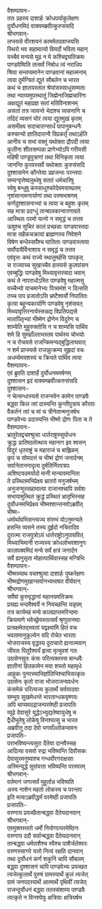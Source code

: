वैशम्पायनः-  
ततः प्रहस्य दाशार्हः क्रोधपर्याकुलेक्षणः  
दुर्योधनमिदं वाक्यमब्रवीत्कुरुसंसदि  
श्रीभगवान्-  
लप्स्यसे वीरशयनं काममेतदवाप्स्यसि  
स्थिरो भव सहामात्यो विमर्दो भविता महान्  
यच्चैवं मन्यसे मूढ न मे कश्चिद्व्यतिक्रमः  
पाण्डवेष्विति तत्सर्वं निबोध त्वं नराधिप  
श्रिया सन्तप्यमानेन पाण्डवानां महात्मनाम्  
त्वया दुर्मन्त्रितं द्यूतं सौबलेन च भारत  
कथं च ज्ञातयस्तात श्रेयांसस्साधुसम्मताः  
तथा न्याय्यमुपस्थातुं जिह्मेनाजिह्मचारिणः  
अक्षद्यूतं महाप्रज्ञ सतां मतिविनाशनम्  
असतां तत्र जायन्ते भेदाश्च व्यसनानि च  
तदिदं व्यसनं घोरं त्वया द्यूतमुखं कृतम्  
असमीक्ष्य सदाचारान्सार्धं पापानुबन्धनैः  
कश्चान्यो ज्ञातिदारान्वै विप्रकर्तृं तथाऽर्हति  
आनीय च सभां वक्तुं यथोक्ता द्रौपदी त्वया  
कुलीना शीलसम्पन्ना प्राणेभ्योऽपि गरीयसी  
महिषी पाण्डुपुत्राणां तथा विनिकृता त्वया  
जानन्ति कुरवस्सर्वे यथोक्ताः कुरुसंसदि  
दुश्शासनेन कौन्तेयाः प्रव्रजन्तः परन्तपाः  
सम्यग्वृत्तेष्वलुब्धेषु सततं धर्मचारिषु  
स्वेषु बन्धुषु कस्साधुश्चरेदेवमसाम्प्रतम्  
नृशंसानामनार्याणां तथा परुषभाषणम्  
कर्णदुश्शासनाभ्यां च त्वया च बहुशः कृतम्  
सह मात्रा प्रदग्धुं तान्बालकान्वारणावते  
आस्थितः परमो यत्नो न समृद्धं च तत्तव  
ऊषुश्च सुचिरं कालं प्रच्छन्नाः पाण्डवास्तदा  
मात्रा सहैकचक्रायां ब्राह्मणस्य निवेशने  
विषेण बन्धैस्सर्पैश्च घातिताः पाण्डवास्त्वया  
सर्वोपायैर्विनाशाय न समृद्धं च तत्तव  
एवंवृत्तः कथं राज्ये स्थातुमर्हसि पापकृत्  
स राज्याच्च सुखाच्चैव हास्यसे कुलपांसन  
एवम्बुद्धिः पाण्डवेषु मिथ्यावृत्तस्सदा भवान्  
कथं ते नापराधोऽस्ति पाण्डवेषु महात्मसु  
यच्चैभ्यो याचमानेभ्यः पित्र्यमंशं न दित्सति  
तच्च पाप प्रजातोऽसि भ्रष्टैश्वर्यो निपातितः  
कृत्वा बहून्यकार्याणि पाण्डवेषु नृशंसवत्  
मिथ्यावृत्तिरनार्यस्सन्नद्य विप्रतिपद्यसे  
मातापितृभ्यां भीष्मेण द्रोणेन विदुरेण च  
शाम्येति मुहुरुक्तोसि न च शाम्यसि पार्थिव  
शमे हि सुमहाँल्लाभस्तव पार्थस्य चोभयोः  
न च रोचयसे राजन्किमन्यद्बुद्धिलाघवात्  
न शर्म प्राप्स्यसे राजन्नुत्क्रम्य सुहृदां वचः  
अधर्म्यमयशस्यं च क्रियते पार्थिव त्वया  
वैशम्पायनः-  
एवं ब्रुवति दाशार्हे दुर्योधनममर्षणम्  
दुश्शासन इदं वाक्यमब्रवीत्करुसंसदि  
दुश्शासनः-  
न चेत्सन्धास्यसे राजन्स्वेन कामेन पाण्डवैः  
बद्ध्वा किल त्वां दास्यन्ति कुन्तीपुत्राय कौरवाः  
वैकर्तनं त्वां च मां च त्रीनेतान्मनुजर्षभ  
पाण्डवेभ्यः प्रदास्यन्ति भीष्मो द्रोणः पिता च ते  
वैशम्पायनः-  
भ्रातुरेतद्वचश्श्रुत्वा धार्तराष्ट्रस्सुयोधनः  
क्रुद्धः प्रातिष्ठतोत्थाय महानाग इव श्वसन्  
विदुरं धृतराष्ट्रं च महाराजं च बाह्लिकम्  
कृपं च सोमदत्तं च भीष्मं द्रोणं जनार्दनम्  
सर्वानेताननादृत्य दुर्मतिर्निरपत्रपः  
अशिष्टवदमर्यादो मानी मान्यावमानिता  
ते प्रस्थितमभिप्रेक्ष्य भ्रातरो मनुजर्षभम्  
अनुजग्मुस्सहामात्या राजानश्चापि सर्वशः  
सभायामुत्थितं क्रुद्धं प्रस्थितं भ्रातृभिस्सह  
दुर्योधनमभिप्रेक्ष्य भीष्मश्शान्तनवोऽब्रवीत्  
भीष्मः-  
धर्मार्थावभिसन्त्यज्य संरम्भं योऽनुमन्यते  
हसन्ति व्यसने तस्य दुर्हृदो नचिरादिव  
दुरात्मा राजपुत्रोऽयं धार्तराष्ट्रोऽनुपायवित्  
मिथ्याभिमानी राज्यस्य क्रोधलोभवशानुगः  
कालपक्वमिदं मन्ये सर्वं क्षत्रं जनार्दन  
सर्वे ह्यनुसृता मोहात्पार्थिवास्सह मन्त्रिभिः  
वैशम्पायनः-  
भीष्मस्याथ वचश्श्रुत्वा दाशार्हः पुष्करेक्षणः  
भीष्मद्रोणमुखान्सर्वानभ्यभाषत वीर्यवान्  
श्रीभगवान्-  
सर्वेषां कुरुवृद्धानां महानयमतिक्रमः  
प्रसह्य मन्दमैश्वर्ये न नियच्छन्ति यन्नृपम्  
तत्र कार्यमहं मन्ये कालप्राप्तमरिन्दमाः  
क्रियमाणे भवेच्छ्रेयस्तत्सर्वं श्रृणुतानघाः  
प्रत्यक्षमेतद्भवतां यद्वक्ष्यामि हितं वचः  
भवतामानुकूल्येन यदि रोचेत भारताः  
भोजराजस्य वृद्धस्य दुराचारो ह्यनात्मवान्  
जीवतः पितुरैश्वर्यं हृत्वा मृत्युवशं गतः  
उग्रसेनसुतः कंसः परित्यक्तस्स बान्धवैः  
ज्ञातीनां हितकामेन मया शस्तो महामृधे  
आहुकः पुनरस्माभिर्ज्ञातिभिश्चाभिसत्कृतः  
उग्रसेनः कृतो राजा भोजराजन्यवर्धनः  
कंसमेकं परित्यज्य कुलार्थे सर्वयादवाः  
सम्भूय सुखमेधन्ते भारतान्धकवृष्णयः  
अपि चाप्यवदद्राजन्परमेष्ठी प्रजापतिः  
व्यूढे देवासुरे युद्धेऽभ्युद्यतेष्वायुधेषु च  
द्वैधीभूतेषु लोकेषु विनश्यत्सु च भारत  
अब्रवीत्तु तदा देवो भगवाँल्लोकभावनः  
प्रजापतिः-  
पराभविष्यन्त्यसुरा दैतेया दानवैस्सह  
आदित्या वसवो रुद्रा भविष्यन्ति दिवौसकः  
देवासुरमनुष्याश्च गन्धर्वोरगराक्षसाः  
अस्मिन्युद्धे सुसंयत्ता भविष्यन्ति परस्परम्  
श्रीभगवान्-  
वर्तमानं जगत्सर्वं मुहूर्तान्न भविष्यति  
अस्य नाशेन महतो लोकस्य च परन्तप  
इति मत्वाऽब्रवीद्धर्मं परमेष्ठी प्रजापतिः  
प्रजापतिः-  
वरुणाय प्रयच्छैतान्बद्ध्वा दैतेयदानवान्  
श्रीभगवान्-  
एवमुक्तस्ततो धर्मो नियोगात्परमेष्ठिनः  
वरुणाय ददौ सर्वान्बद्ध्वा दैतेयदानवान्  
तान्बद्ध्वा धर्मपाशैश्च स्वैश्च पाशैर्जलेश्वरः  
वरुणस्सागरे यत्तो नित्यं रक्षति दानवान्  
तथा दुर्योधनं कर्णं शकुनिं चापि सौबलम्  
बद्ध्वा दुश्शासनं चापि पाण्डवेभ्यः प्रयच्छत  
त्यजेत्कुलार्थे पुरुषं ग्रामस्यार्थे कुलं त्यजेत्  
ग्रामं जनपदस्यार्थे आत्मार्थे पृथिवीं त्यजेत्  
राजन्दुर्योधनं बद्ध्वा ततस्संशाम्य पाण्डवैः  
त्वत्कृते न विनश्येयुः क्षत्रियाः क्षत्रियर्षभ  
